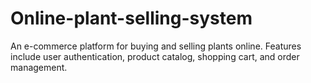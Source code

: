 # Online-plant-selling-system
An e-commerce platform for buying and selling plants online. Features include user authentication, product catalog, shopping cart, and order management.
